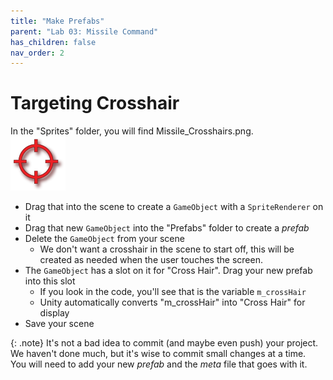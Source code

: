 ```yaml
---
title: "Make Prefabs"
parent: "Lab 03: Missile Command"
has_children: false
nav_order: 2
---
```


# Targeting Crosshair
In the "Sprites" folder, you will find Missile_Crosshairs.png.\
![Crosshair](images/lab03/Missile_Crosshairs.png "Crosshair")
* Drag that into the scene to create a `GameObject` with a `SpriteRenderer` on it
* Drag that new `GameObject` into the "Prefabs" folder to create a *prefab*
* Delete the `GameObject` from your scene
	* We don't want a crosshair in the scene to start off, this will be created as needed when the user touches the screen.
* The `GameObject` has a slot on it for "Cross Hair". Drag your new prefab into this slot
	* If you look in the code, you'll see that is the variable `m_crossHair`
	* Unity automatically converts "m_crossHair" into "Cross Hair" for display
* Save your scene

{: .note}
It's not a bad idea to commit (and maybe even push) your project.\
We haven't done much, but it's wise to commit small changes at a time.\
You will need to add your new *prefab* and the *meta* file that goes with it.



